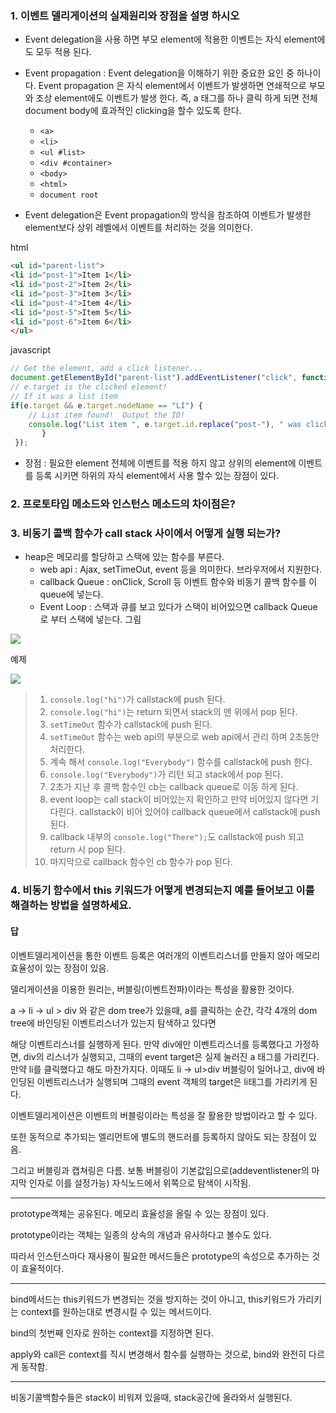 ### 1. 이벤트 델리게이션의 실제원리와 장점을 설명 하시오
- Event delegation을 사용 하면 부모 element에 적용한 이벤트는 자식 element에도 모두 적용 된다. 
- Event propagation : Event delegation을 이해하기 위한 중요한 요인 중 하나이다. Event propagation 은 자식 element에서 이벤트가 발생하면 연쇄적으로 부모와 조상 element에도 이벤트가 발생 한다. 즉, a 태그를 하나 클릭 하게 되면 전체 document body에 효과적인 clicking을 할수 있도록 한다. 
    - `<a>`
    - `<li>`
    - `<ul #list>`
    - `<div #container>`
    - `<body>`
    - `<html>`
    - `document root`

- Event delegation은 Event propagation의 방식을 참조하여 이벤트가 발생한 element보다 상위 레벨에서 이벤트를 처리하는 것을 의미한다.

html
~~~html
<ul id="parent-list">
<li id="post-1">Item 1</li>
<li id="post-2">Item 2</li>
<li id="post-3">Item 3</li>
<li id="post-4">Item 4</li>
<li id="post-5">Item 5</li>
<li id="post-6">Item 6</li>
</ul>
~~~

javascript
~~~javascript
// Get the element, add a click listener...
document.getElementById("parent-list").addEventListener("click", function(e) {
// e.target is the clicked element!
// If it was a list item
if(e.target && e.target.nodeName == "LI") {
    // List item found!  Output the ID!
    console.log("List item ", e.target.id.replace("post-"), " was clicked!");
       }
 });
~~~

- 장점 : 필요한 element 전체에 이벤트를 적용 하지 않고 상위의 element에 이벤트를 등록 시키면 하위의 자식 element에서 사용 할수 있는 장점이 있다.

### 2. 프로토타입 메소드와 인스턴스 메소드의 차이점은?



### 3. 비동기 콜백 함수가 call stack 사이에서 어떻게 실행 되는가?

- heap은 메모리를 할당하고 스택에 있는 함수를 부른다.
  - web api : Ajax, setTimeOut, event 등을 의미한다. 브라우저에서 지원한다.
  - callback Queue : onClick, Scroll 등 이벤트 함수와 비동기 콜백 함수를 이 queue에 넣는다.
  - Event Loop : 스택과 큐를 보고 있다가 스택이 비어있으면 callback Queue로 부터 스택에 넣는다.
    그림

<img src="http://prashantb.me/content/images/2017/01/js_runtime.png" />

예제

<img src="http://cek.io/images/event-loop/loupe.gif" />

> 1. `console.log("hi")`가 callstack에 push 된다.
> 2. `console.log("hi")`는 return 되면서 stack의 맨 위에서 pop 된다.
> 3. `setTimeOut` 함수가 callstack에 push 된다.
> 4. `setTimeOut` 함수는 web api의 부분으로  web api에서 관리 하며 2초동안 처리한다.
> 5. 계속 해서 `console.log("Everybody")` 함수를 callstack에 push 한다.
> 6. `console.log("Everybody")`가 리턴 되고 stack에서 pop 된다.
> 7. 2초가 지난 후 콜백 함수인 cb는 callback queue로 이동 하게 된다.
> 8. event loop는 call stack이 비어있는지 확인하고 만약 비어있지 않다면 기다린다. callstack이 비어 있어야 callback queue에서 callstack에 push 된다.
> 9. callback 내부의 `console.log("There");`도 callstack에 push 되고 return 시 pop 된다.
> 10. 마지막으로 callback 함수인 cb 함수가 pop 된다.

### 4. 비동기 함수에서 this 키워드가 어떻게 변경되는지 예를 들어보고 이를 해결하는 방법을 설명하세요.





#### 답

이벤트델리게이션을 통한 이벤트 등록은 여러개의 이벤트리스너를 만들지 않아 메모리 효율성이 있는 장점이 있음.

델리게이션을 이용한 원리는, 버블링(이벤트전파)이라는 특성을 활용한 것이다.

a -> li -> ul > div 와 같은 dom tree가 있을때, a를 클릭하는 순간, 각각 4개의 dom tree에 바인딩된 이벤트리스너가 있는지 탐색하고 있다면

해당 이벤트리스너를 실행하게 된다.  만약 div에만 이벤트리스너를 등록했다고 가정하면, div의 리스너가 실행되고, 그때의 event target은 실제 눌러진 a  태그를 가리킨다. 만약 li를 클릭했다고 해도 마찬가지다. 이때도 li -> ul>div 버블링이 일어나고, div에 바인딩된 이벤트리스너가 실행되며 그때의 event 객체의 target은 li태그를 가리키게 된다. 

이벤트델리게이션은 이벤트의 버블링이라는 특성을 잘 활용한 방법이라고 할 수 있다.

또한 동적으로 추가되는 엘리먼트에 별도의 핸드러를 등록하지 않아도 되는 장점이 있음.

 

그리고 버블링과 캡쳐링은 다름. 보통 버블링이 기본값임으로(addeventlistener의 마지막 인자로 이를 설정가능) 자식노드에서 위쪽으로 탐색이 시작됨.

 

---

prototype객체는 공유된다. 메모리 효율성을 올릴 수 있는 장점이 있다.

prototype이라는 객체는 일종의 상속의 개념과 유사하다고 볼수도 있다.

따라서 인스턴스마다 재사용이 필요한 메서드들은 prototype의 속성으로 추가하는 것이 효율적이다. 

---

bind메서드는 this키워드가 변경되는 것을 방지하는 것이 아니고, this키워드가 가리키는 context를 원하는대로 변경시킬 수 있는 메서드이다.

bind의 첫번째 인자로 원하는 context를 지정하면 된다.

apply와  call은 context를 직시 변경해서 함수를 실행하는 것으로, bind와 완전히 다르게 동작함. 

---

비동기콜백함수들은 stack이 비워져 있을때, stack공간에 올라와서 실행된다.



